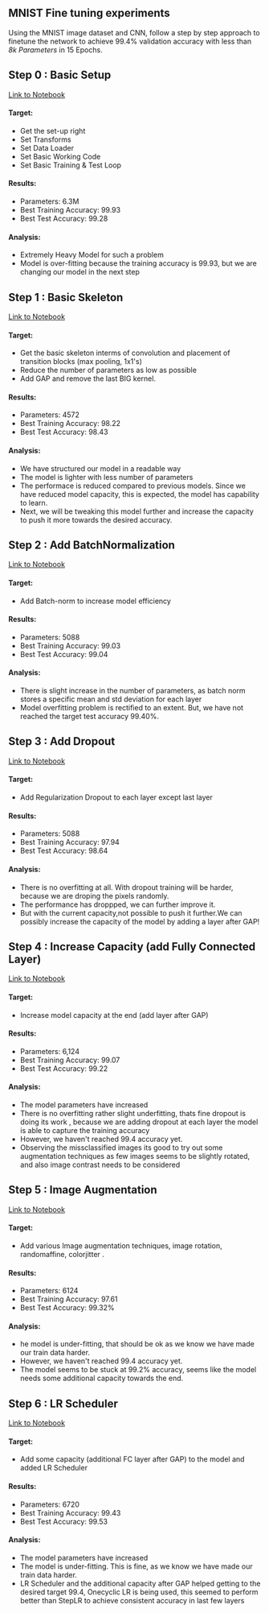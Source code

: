 ## MNIST Fine tuning experiments

Using the MNIST image dataset and CNN, follow a step by step approach to finetune the network to achieve 99.4% validation accuracy with less than _8k Parameters_ in 15 Epochs.

## Step 0 : Basic Setup

[Link to Notebook](https://github.com/gkdivya/EVA/blob/main/5_CodingDrillDown/Experiments/MNIST_Step%200_BasicSetup.ipynb)

#### Target:

- Get the set-up right
- Set Transforms
- Set Data Loader
- Set Basic Working Code
- Set Basic Training  & Test Loop

#### Results:
- Parameters: 6.3M
- Best Training Accuracy: 99.93
- Best Test Accuracy: 99.28

#### Analysis:
- Extremely Heavy Model for such a problem
- Model is over-fitting because the training accuracy is 99.93, but we are changing our model in the next step

## Step 1 : Basic Skeleton

[Link to Notebook](https://github.com/gkdivya/EVA/blob/main/5_CodingDrillDown/Experiments/MNIST_Step%201_BasicSkeleton.ipynb)

#### Target:

- Get the basic skeleton interms of convolution and placement of transition blocks (max pooling, 1x1's)
- Reduce the number of parameters as low as possible
- Add GAP and remove the last BIG kernel.

#### Results:
- Parameters: 4572
- Best Training Accuracy: 98.22
- Best Test Accuracy: 98.43

#### Analysis:
- We have structured our model in a readable way
- The model is lighter with less number of parameters 
- The performace is reduced compared to previous models. Since we have reduced model capacity, this is expected, the model has capability to learn.   
- Next, we will be tweaking this model further and increase the capacity to push it more towards the desired accuracy.

## Step 2 : Add BatchNormalization


[Link to Notebook](https://github.com/gkdivya/EVA/blob/main/5_CodingDrillDown/Experiments/MNIST_Step%202_Batch_Normalization.ipynb)

#### Target:

- Add Batch-norm to increase model efficiency

#### Results:
- Parameters: 5088
- Best Training Accuracy: 99.03
- Best Test Accuracy: 99.04

#### Analysis:
- There is slight increase in the number of parameters, as batch norm stores a specific mean and std deviation for each layer
- Model overfitting problem is rectified to an extent. But, we have not reached the target test accuracy 99.40%.

## Step 3 : Add Dropout


[Link to Notebook](https://github.com/gkdivya/EVA/blob/main/5_CodingDrillDown/Experiments/MNIST_Step%203_Dropout.ipynb)

#### Target:

-  Add Regularization Dropout to each layer except last layer

#### Results:
- Parameters: 5088	
- Best Training Accuracy: 97.94
- Best Test Accuracy: 98.64

#### Analysis:
- There is no overfitting at all. With dropout training will be harder, because we are droping the pixels randomly.
- The performance has droppped, we can further improve it.
- But with the current capacity,not possible to push it further.We can possibly increase the capacity of the model by adding a layer after GAP!

## Step 4 : Increase Capacity (add Fully Connected Layer)

[Link to Notebook](https://github.com/divya-r-kamat/DeepVision/blob/main/CNN%20Optimization/MNIST_IncreaseCapacity_Step6.ipynb)

#### Target:

- Increase model capacity at the end (add layer after GAP)

#### Results:
- Parameters: 6,124
- Best Training Accuracy: 99.07
- Best Test Accuracy: 99.22

#### Analysis:
- The model parameters have increased
- There is no overfitting rather slight underfitting, thats fine dropout is doing its work , because we are adding dropout at each layer the model is able to capture the training accuracy
- However, we haven't reached 99.4 accuracy yet.
- Observing the missclassified images its good to try out some augmentation techniques as few images seems to be slightly rotated, and also image contrast needs to be considered

## Step 5 : Image Augmentation

[Link to Notebook](https://github.com/gkdivya/EVA/blob/main/5_CodingDrillDown/Experiments/MNIST_Step%205_Augmentation.ipynb)

#### Target:

- Add various Image augmentation techniques, image rotation, randomaffine, colorjitter .

#### Results:
- Parameters: 6124
- Best Training Accuracy: 97.61
- Best Test Accuracy: 99.32%

#### Analysis:
- he model is under-fitting, that should be ok as we know we have made our train data harder. 
- However, we haven't reached 99.4 accuracy yet.
- The model seems to be stuck at 99.2% accuracy, seems like the model needs some additional capacity towards the end.

## Step 6 : LR Scheduler

[Link to Notebook](https://github.com/gkdivya/EVA/blob/main/5_CodingDrillDown/Experiments/MNIST_Step%206_LRScheduler.ipynb)

#### Target:

- Add some capacity (additional FC layer after GAP) to the model and added LR Scheduler

#### Results:
- Parameters: 6720
- Best Training Accuracy: 99.43
- Best Test Accuracy: 99.53

#### Analysis:

- The model parameters have increased
- The model is under-fitting. This is fine, as we know we have made our train data harder.  
- LR Scheduler and the additional capacity after GAP helped getting to the desired target 99.4, Onecyclic LR is being used, this seemed to perform better than StepLR to achieve consistent accuracy in last few layers

